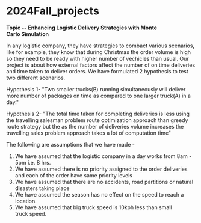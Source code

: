 # 2024Fall_projects

**Topic -- Enhancing Logistic Delivery Strategies with Monte Carlo Simulation**


In any logistic company, they have strategies to combact various scenarios, like for example, they know that during Christmas the order volume is high so they need to be ready with higher number of vechicles than usual.
Our project is about how external factors affect the number of on time deliveries and time taken to deliver orders. We have formulated 2 hypothesis to test two different scenarios.

Hypothesis 1-
"Two smaller trucks(B) running simultaneously will deliver more number of packages on time as compared to one larger truck(A) in a day."


Hypothesis 2- 
"The total time taken for completing deliveries is less using the travelling salesman problem route optimization approach than greedy route strategy but the as the number of deliveries volume increases the travelling sales problem approach takes a lot of computation time"

The following are assumptions that we have made -
1. We have assumed that the logistic company in a day works from 8am - 5pm i.e. 8 hrs.
2. We have assumed there is no priority assigned to the order deliveries and each of the order have same priority levels
3. We have assumed that there are no accidents, road partitions or natural disasters taking place
4. We have assumed the season has no effect on the speed to reach a location.
5. We have assumed that big truck speed is 10kph less than small truck speed.
